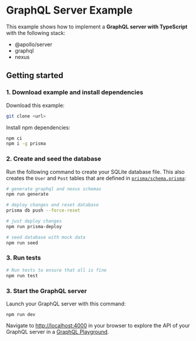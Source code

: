 # GraphQL Server Example

This example shows how to implement a **GraphQL server with TypeScript** with the following stack:

- @apollo/server
- graphql
- nexus

## Getting started

### 1. Download example and install dependencies

Download this example:

```sh
git clone <url>
```

Install npm dependencies:

```sh
npm ci
npm i -g prisma
```

### 2. Create and seed the database

Run the following command to create your SQLite database file. This also creates the `User` and `Post` tables that are defined in [`prisma/schema.prisma`](./prisma/schema.prisma):

```sh
# generate graphql and nexus schemas
npm run generate

# deploy changes and reset database
prisma db push --force-reset

# just deploy changes
npm run prisma-deploy

# seed database with mock data
npm run seed
```

### 3. Run tests

```sh
# Run tests to ensure that all is fine
npm run test
```

### 3. Start the GraphQL server

Launch your GraphQL server with this command:

```
npm run dev
```

Navigate to [http://localhost:4000](http://localhost:4000) in your browser to explore the API of your GraphQL server in a [GraphQL Playground](https://github.com/prisma/graphql-playground).
